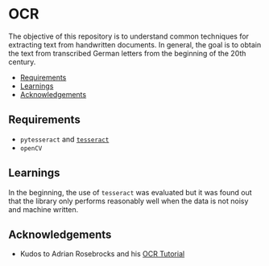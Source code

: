 # OCR

The objective of this repository is to understand common techniques for extracting text from handwritten documents. In general, the goal is to obtain the text from transcribed German letters from the beginning of the 20th century.

<!-- START doctoc generated TOC please keep comment here to allow auto update -->
<!-- DON'T EDIT THIS SECTION, INSTEAD RE-RUN doctoc TO UPDATE -->


- [Requirements](#requirements)
- [Learnings](#learnings)
- [Acknowledgements](#acknowledgements)

<!-- END doctoc generated TOC please keep comment here to allow auto update -->

## Requirements

- `pytesseract` and [`tesseract`](https://github.com/tesseract-ocr/tesseract)
- `openCV`

## Learnings

In the beginning, the use of `tesseract` was evaluated but it was found out that the library only performs reasonably well when the data is not noisy and machine written.

## Acknowledgements

- Kudos to Adrian Rosebrocks and his [OCR Tutorial](https://www.pyimagesearch.com/2017/07/10/using-tesseract-ocr-python/)

